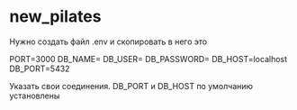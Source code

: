 # new_pilates

Нужно создать файл .env и скопировать в него это 

PORT=3000
DB_NAME=
DB_USER=
DB_PASSWORD=
DB_HOST=localhost
DB_PORT=5432

Указать свои соединения. DB_PORT и DB_HOST по умолчанию установлены